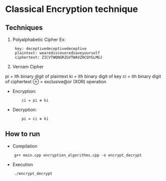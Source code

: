 # Classical Encryption technique

## Techniques
1. Polyalphabetic Cipher 
   Ex: 
   ```
    key: deceptivedeceptivedeceptive
    plaintext: wearediscoveredsaveyourself
    ciphertext: ZICVTWQNGRZGVTWAVZHCQYGLMGJ
   ```

2. Vernam Cipher

 pi = ith binary digit of plaintext
 ki = ith binary digit of key
 ci = ith binary digit of ciphertext
 ⊕ = exclusive@or (XOR) operation

- Encryption:
    ```
        ci = pi ⊕ ki
    ```

- Decryption:
    ```
        pi = ci ⊕ ki
    ```

## How to run

- Compilation
```
    g++ main.cpp encryption_algorithms.cpp -o encrypt_decrypt
```

- Execution
```
    ./encrypt_decrypt
```
